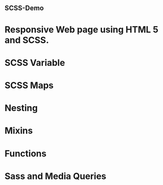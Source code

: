 ## SCSS-Demo

# Responsive Web page using HTML 5 and SCSS.

# SCSS Variable
# SCSS Maps
# Nesting
# Mixins
# Functions
# Sass and Media Queries
